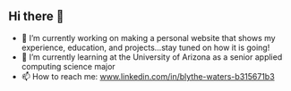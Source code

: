 ## Hi there 👋

- 🔭 I’m currently working on making a personal website that shows my experience, education, and projects...stay tuned on how it is going!
- 🌱 I’m currently learning at the University of Arizona as a senior applied computing science major
- 📫 How to reach me: www.linkedin.com/in/blythe-waters-b315671b3
